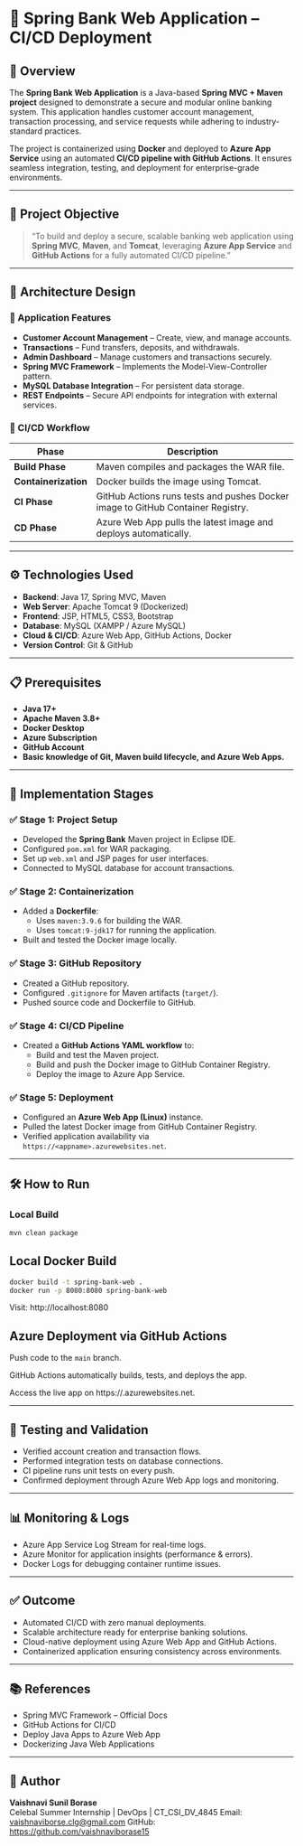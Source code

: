 # 🏦 Spring Bank Web Application – CI/CD Deployment

## 🔰 Overview

The **Spring Bank Web Application** is a Java-based **Spring MVC + Maven project** designed to demonstrate a secure and modular online banking system. This application handles customer account management, transaction processing, and service requests while adhering to industry-standard practices.

The project is containerized using **Docker** and deployed to **Azure App Service** using an automated **CI/CD pipeline with GitHub Actions**. It ensures seamless integration, testing, and deployment for enterprise-grade environments.

---

## 🚀 Project Objective

> “To build and deploy a secure, scalable banking web application using **Spring MVC**, **Maven**, and **Tomcat**, leveraging **Azure App Service** and **GitHub Actions** for a fully automated CI/CD pipeline.”

---

## 🧩 Architecture Design

### 🔸 Application Features
- **Customer Account Management** – Create, view, and manage accounts.
- **Transactions** – Fund transfers, deposits, and withdrawals.
- **Admin Dashboard** – Manage customers and transactions securely.
- **Spring MVC Framework** – Implements the Model-View-Controller pattern.
- **MySQL Database Integration** – For persistent data storage.
- **REST Endpoints** – Secure API endpoints for integration with external services.

### 🔸 CI/CD Workflow

| Phase | Description |
|-------|-------------|
| **Build Phase** | Maven compiles and packages the WAR file. |
| **Containerization** | Docker builds the image using Tomcat. |
| **CI Phase** | GitHub Actions runs tests and pushes Docker image to GitHub Container Registry. |
| **CD Phase** | Azure Web App pulls the latest image and deploys automatically. |

---

## ⚙️ Technologies Used

- **Backend**: Java 17, Spring MVC, Maven  
- **Web Server**: Apache Tomcat 9 (Dockerized)  
- **Frontend**: JSP, HTML5, CSS3, Bootstrap  
- **Database**: MySQL (XAMPP / Azure MySQL)  
- **Cloud & CI/CD**: Azure Web App, GitHub Actions, Docker  
- **Version Control**: Git & GitHub  

---

## 📋 Prerequisites

- **Java 17+**  
- **Apache Maven 3.8+**  
- **Docker Desktop**  
- **Azure Subscription**  
- **GitHub Account**  
- **Basic knowledge of Git, Maven build lifecycle, and Azure Web Apps.**

---

## 📐 Implementation Stages

### ✅ Stage 1: Project Setup
- Developed the **Spring Bank** Maven project in Eclipse IDE.
- Configured `pom.xml` for WAR packaging.
- Set up `web.xml` and JSP pages for user interfaces.
- Connected to MySQL database for account transactions.

### ✅ Stage 2: Containerization
- Added a **Dockerfile**:
  - Uses `maven:3.9.6` for building the WAR.
  - Uses `tomcat:9-jdk17` for running the application.
- Built and tested the Docker image locally.

### ✅ Stage 3: GitHub Repository
- Created a GitHub repository.
- Configured `.gitignore` for Maven artifacts (`target/`).
- Pushed source code and Dockerfile to GitHub.

### ✅ Stage 4: CI/CD Pipeline
- Created a **GitHub Actions YAML workflow** to:
  - Build and test the Maven project.
  - Build and push the Docker image to GitHub Container Registry.
  - Deploy the image to Azure App Service.

### ✅ Stage 5: Deployment
- Configured an **Azure Web App (Linux)** instance.
- Pulled the latest Docker image from GitHub Container Registry.
- Verified application availability via `https://<appname>.azurewebsites.net`.

---

## 🛠️ How to Run

### **Local Build**
```bash
mvn clean package
```

## **Local Docker Build**
```bash
docker build -t spring-bank-web .
docker run -p 8080:8080 spring-bank-web
```
Visit: http://localhost:8080


## **Azure Deployment via GitHub Actions**
Push code to the `main` branch.

GitHub Actions automatically builds, tests, and deploys the app.

Access the live app on https://<your-azure-web-app>.azurewebsites.net.

---

## **🧪 Testing and Validation**
- Verified account creation and transaction flows.
- Performed integration tests on database connections.
- CI pipeline runs unit tests on every push.
- Confirmed deployment through Azure Web App logs and monitoring.

---

## **📊 Monitoring & Logs**
- Azure App Service Log Stream for real-time logs.
- Azure Monitor for application insights (performance & errors).
- Docker Logs for debugging container runtime issues.

---

## **✅ Outcome**
- Automated CI/CD with zero manual deployments.
- Scalable architecture ready for enterprise banking solutions.
- Cloud-native deployment using Azure Web App and GitHub Actions.
- Containerized application ensuring consistency across environments.

---

## **📚 References**
- Spring MVC Framework – Official Docs
- GitHub Actions for CI/CD
- Deploy Java Apps to Azure Web App
- Dockerizing Java Web Applications

---

## 🏁 Author

**Vaishnavi Sunil Borase**  
Celebal Summer Internship | DevOps | CT_CSI_DV_4845
Email: vaishnaviborse.clg@gmail.com
GitHub: https://github.com/vaishnaviborase15

